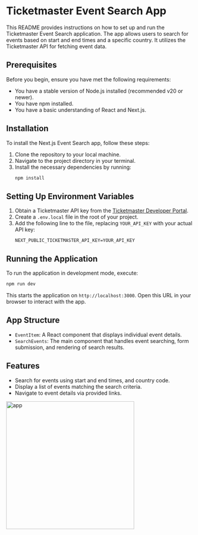 # Ticketmaster Event Search App

This README provides instructions on how to set up and run the Ticketmaster Event Search application. The app allows users to search for events based on start and end times and a specific country. It utilizes the Ticketmaster API for fetching event data.

## Prerequisites

Before you begin, ensure you have met the following requirements:
- You have a stable version of Node.js installed (recommended v20 or newer).
- You have npm installed.
- You have a basic understanding of React and Next.js.

## Installation

To install the Next.js Event Search app, follow these steps:

1. Clone the repository to your local machine.
2. Navigate to the project directory in your terminal.
3. Install the necessary dependencies by running:
   ```bash
   npm install
   ```

## Setting Up Environment Variables

1. Obtain a Ticketmaster API key from the [Ticketmaster Developer Portal](https://developer.ticketmaster.com/).
2. Create a `.env.local` file in the root of your project.
3. Add the following line to the file, replacing `YOUR_API_KEY` with your actual API key:
   ```
   NEXT_PUBLIC_TICKETMASTER_API_KEY=YOUR_API_KEY
   ```

## Running the Application

To run the application in development mode, execute:

```bash
npm run dev
```

This starts the application on `http://localhost:3000`. Open this URL in your browser to interact with the app.

## App Structure

- `EventItem`: A React component that displays individual event details.
- `SearchEvents`: The main component that handles event searching, form submission, and rendering of search results.

## Features

- Search for events using start and end times, and country code.
- Display a list of events matching the search criteria.
- Navigate to event details via provided links.

<img width="344" alt="app" src="https://github.com/richardslatter/visory-ticketmaster/assets/104472340/a037a69c-a7af-487d-9053-eb967067a882">
